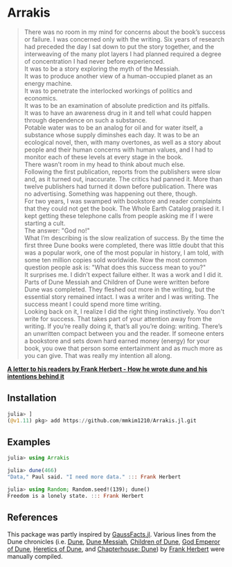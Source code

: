 # Arrakis

> There was no room in my mind for concerns about the book’s success or failure. I was concerned only with the writing. Six years of research had preceded the day I sat down to put the story together, and the interweaving of the many plot layers I had planned required a degree of concentration I had never before experienced.  
> It was to be a story exploring the myth of the Messiah.  
> It was to produce another view of a human-occupied planet as an energy machine.  
> It was to penetrate the interlocked workings of politics and economics.  
> It was to be an examination of absolute prediction and its pitfalls.  
> It was to have an awareness drug in it and tell what could happen through dependence on such a substance.  
> Potable water was to be an analog for oil and for water itself, a substance whose supply diminshes each day.
> It was to be an ecological novel, then, with many overtones, as well as a story about people and their human concerns with human values, and I had to monitor each of these levels at every stage in the book.  
> There wasn’t room in my head to think about much else.  
> Following the first publication, reports from the publishers were slow and, as it turned out, inaccurate. The critics had panned it. More than twelve publishers had turned it down before publication. There was no advertising.
> Something was happening out there, though.  
> For two years, I was swamped with bookstore and reader complaints that they could not get the book. The Whole Earth Catalog praised it. I kept getting these telephone calls from people asking me if I were starting a cult.  
> The answer: "God no!"  
> What I’m describing is the slow realization of success. By the time the first three Dune books were completed, there was little doubt that this was a popular work, one of the most popular in history, I am told, with some ten million copies sold worldwide. Now the most common question people ask is: "What does this success mean to you?"  
> It surprises me. I didn’t expect failure either. It was a work and I did it. Parts of Dune Messiah and Children of Dune were written before Dune was completed. They fleshed out more in the writing, but the essential story remained intact. I was a writer and I was writing. The success meant I could spend more time writing.  
> Looking back on it, I realize I did the right thing instinctively. You don't write for success. That takes part of your attention away from the writing. If you’re really doing it, that’s all you’re doing: writing. There’s an unwritten compact between you and the reader. If someone enters a bookstore and sets down hard earned money (energy) for your book, you owe that person some entertainment and as much more as you can give. That was really my intention all along.

[**A letter to his readers by Frank Herbert - How he wrote dune and his intentions behind it**](https://fgiasson.com/blog/index.php/2005/03/01/a_letter_to_his_readers_by_frank_herbert/)

## Installation

```julia
julia> ]
(@v1.11) pkg> add https://github.com/mmkim1210/Arrakis.jl.git
```
## Examples

```julia
julia> using Arrakis

julia> dune(466)
"Data," Paul said. "I need more data." ::: Frank Herbert

julia> using Random; Random.seed!(139); dune()
Freedom is a lonely state. ::: Frank Herbert
```

## References
This package was partly inspired by [GaussFacts.jl](https://github.com/eliascarv/GaussFacts.jl). Various lines from the Dune chronicles (i.e. [<u>Dune</u>](https://en.wikipedia.org/wiki/Dune_(novel)), [<u>Dune Messiah</u>](https://en.wikipedia.org/wiki/Dune_Messiah), [<u>Children of Dune</u>,](https://en.wikipedia.org/wiki/Children_of_Dune) [<u>God Emperor of Dune</u>](https://en.wikipedia.org/wiki/God_Emperor_of_Dune), [<u>Heretics of Dune</u>](https://en.wikipedia.org/wiki/Heretics_of_Dune), and [<u>Chapterhouse: Dune</u>](https://en.wikipedia.org/wiki/Chapterhouse:_Dune)) by [Frank Herbert](https://youtu.be/A-mLVVJkH7I?si=5gOZtGsgGZmtePyX) were manually compiled.
